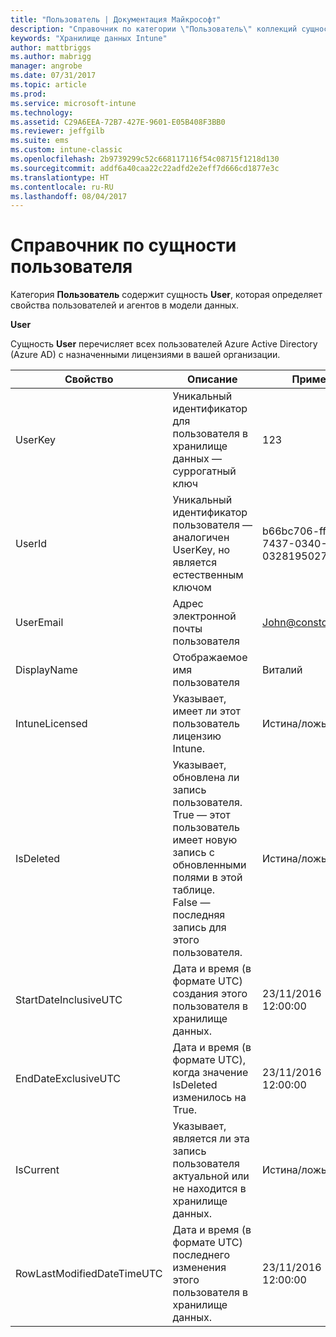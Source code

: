 ```yaml
---
title: "Пользователь | Документация Майкрософт"
description: "Справочник по категории \"Пользователь\" коллекций сущностей в API хранилища данных Intune."
keywords: "Хранилище данных Intune"
author: mattbriggs
ms.author: mabrigg
manager: angrobe
ms.date: 07/31/2017
ms.topic: article
ms.prod: 
ms.service: microsoft-intune
ms.technology: 
ms.assetid: C29A6EEA-72B7-427E-9601-E05B408F3BB0
ms.reviewer: jeffgilb
ms.suite: ems
ms.custom: intune-classic
ms.openlocfilehash: 2b9739299c52c668117116f54c08715f1218d130
ms.sourcegitcommit: addf6a40caa22c22adfd2e2eff7d666cd1877e3c
ms.translationtype: HT
ms.contentlocale: ru-RU
ms.lasthandoff: 08/04/2017
---
```

# <a name="reference-for-user-entity"></a>Справочник по сущности пользователя

Категория **Пользователь** содержит сущность **User**, которая определяет свойства пользователей и агентов в модели данных.

**User**

Сущность **User** перечисляет всех пользователей Azure Active Directory (Azure AD) с назначенными лицензиями в вашей организации.

| Свойство  | Описание | Пример |
|---------|------------|--------|
| UserKey |Уникальный идентификатор для пользователя в хранилище данных — суррогатный ключ |123 |
| UserId |Уникальный идентификатор пользователя — аналогичен UserKey, но является естественным ключом |b66bc706-ffff-7437-0340-032819502773 |
| UserEmail |Адрес электронной почты пользователя |John@constoso.com |
| DisplayName |Отображаемое имя пользователя |Виталий |
| IntuneLicensed |Указывает, имеет ли этот пользователь лицензию Intune. |Истина/ложь |
| IsDeleted |Указывает, обновлена ли запись пользователя.  True — этот пользователь имеет новую запись с обновленными полями в этой таблице. False — последняя запись для этого пользователя. |Истина/ложь |
| StartDateInclusiveUTC |Дата и время (в формате UTC) создания этого пользователя в хранилище данных. |23/11/2016 12:00:00 |
| EndDateExclusiveUTC |Дата и время (в формате UTC), когда значение IsDeleted изменилось на True. |23/11/2016 12:00:00 |
| IsCurrent |Указывает, является ли эта запись пользователя актуальной или не находится в хранилище данных. |Истина/ложь |
| RowLastModifiedDateTimeUTC |Дата и время (в формате UTC) последнего изменения этого пользователя в хранилище данных. |23/11/2016 12:00:00 |

